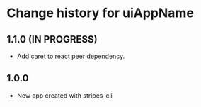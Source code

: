 # Change history for __uiAppName__

## 1.1.0 (IN PROGRESS)

* Add caret to react peer dependency.

## 1.0.0

* New app created with stripes-cli
